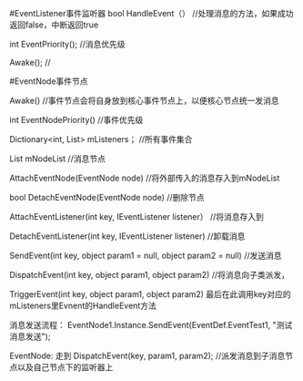 #EventListener事件监听器
bool HandleEvent（）  //处理消息的方法，如果成功返回false，中断返回true

int EventPriority();     //消息优先级

Awake();   //



#EventNode事件节点

Awake()      //事件节点会将自身放到核心事件节点上，以便核心节点统一发消息

int EventNodePriority()    //事件优先级

Dictionary<int, List<IEventListener>> mListeners；  //所有事件集合

List<EventNode> mNodeList    //消息节点

AttachEventNode(EventNode node)  //将外部传入的消息存入到mNodeList

bool DetachEventNode(EventNode node)   //删除节点

AttachEventListener(int key, IEventListener listener）   //将消息存入到

DetachEventListener(int key, IEventListener listener)   //卸载消息

SendEvent(int key, object param1 = null, object param2 = null)  //发送消息


DispatchEvent(int key, object param1, object param2)   //将消息向子类派发，

TriggerEvent(int key, object param1, object param2)   最后在此调用key对应的mListeners里Evnent的HandleEvent方法





消息发送流程：
 EventNode1.Instance.SendEvent(EventDef.EventTest1, "测试消息发送");


EventNode:
走到 DispatchEvent(key, param1, param2);  //派发消息到子消息节点以及自己节点下的监听器上